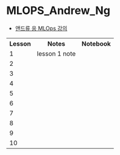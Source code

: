 # MLOPS_Andrew_Ng

* [앤드류 응 MLOps 강의](https://youtube.com/playlist?list=PLSpnHWTONcJ0CuoitGKXXj7ytOxOTyqvY)

<table style="border: 2px;">
  <tr>
    <th> Lesson </th>
    <th> Notes </th>
    <th> Notebook </th>
  </tr>
  <tr>
    <td > 1 </td>
    <td > <a src="https://github.com/YuriXStuart/MLOPS_Andrew_Ng/blob/main/lesson1/note.md"> lesson 1 note </td>
    <td >  </td>
  </tr>
  <tr>
    <td> 2 </td>
    <td>  </td>
    <td>  </td>
  </tr>
  <tr>
    <td> 3 </td>
    <td>  </td>
    <td>  </td>
  </tr>
  <tr>
    <td> 4 </td>
    <td>  </td>
    <td>  </td>
  </tr>
  <tr>
    <td> 5 </td>
    <td>  </td>
    <td>  </td>
  </tr>
  <tr>
    <td> 6 </td>
    <td>  </td>
    <td>  </td>
  </tr>
  <tr>
    <td> 7 </td>
    <td>  </td>
    <td>  </td>
  </tr>
  <tr>
    <td> 8 </td>
    <td>  </td>
    <td>  </td>
  </tr>
  <tr>
    <td> 9 </td>
    <td>  </td>
    <td>  </td>
  </tr>
  <tr>
    <td> 10 </td>
    <td>  </td>
    <td>  </td>
  </tr>
</table>